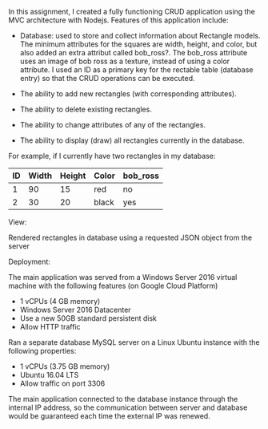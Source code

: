 In this assignment, I created a fully functioning CRUD application using the MVC
architecture with Nodejs. Features of this application include:

- Database: used to store and collect information about Rectangle models. The
minimum attributes for the squares are width, height, and color, but also added an extra attribut called bob_ross?. The bob_ross attribute 
uses an image of bob ross as a texture, instead of using a color attribute.
I used an ID as a primary key for the rectable table (database entry) so that the CRUD operations can be executed.

- The ability to add new rectangles (with corresponding attributes).
- The ability to delete existing rectangles.
- The ability to change attributes of any of the rectangles.
- The ability to display (draw) all rectangles currently in the database. 

For example, if I currently have two rectangles in my database:

ID | Width | Height | Color | bob_ross
---|-------|--------|-------|----------
1 | 90 | 15 | red | no
2 | 30 | 20 | black | yes

View:

Rendered rectangles in database using a requested JSON object from the server

Deployment:

The main application was served from a Windows Server 2016 virtual machine with
the following features (on Google Cloud Platform)

- 1 vCPUs (4 GB memory)
- Windows Server 2016 Datacenter
- Use a new 50GB standard persistent disk
- Allow HTTP traffic

Ran a separate database MySQL server on a Linux Ubuntu instance
with the following properties:

- 1 vCPUs (3.75 GB memory)
- Ubuntu 16.04 LTS
- Allow traffic on port 3306

The main application connected to the database instance through the internal IP address,
so the communication between server and database would be guaranteed each time the external IP was renewed.
